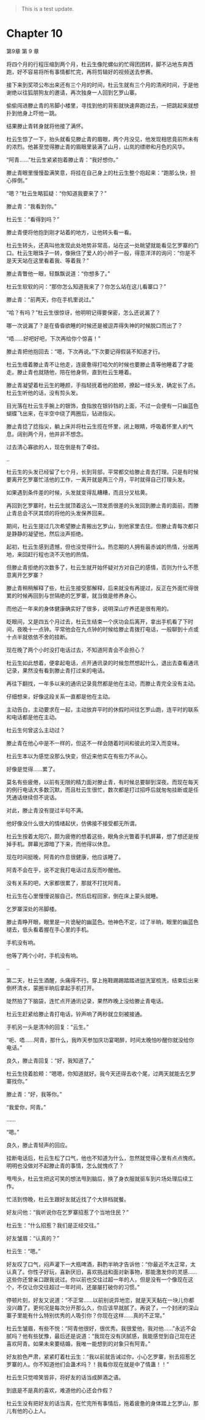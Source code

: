 > This is a test update.
# Chapter 10

第9章 第 9 章

将四个月的行程压缩到两个月，杜云生像陀螺似的忙得团团转，脚不沾地东奔西跑，好不容易将所有事情都忙完，再将剪辑好的视频送去参赛。

接下来到奖项公布出来还有三个月的时间，杜云生就有三个月的清闲时间，于是他谢绝以往狐朋狗友的邀请，再次独身一人回到乞罗山寨。

偷偷闯进滕止青的吊脚小楼里，寻找到他的背影就快速奔跑过去，一把跳起来就想扑到他身上吓他一跳。

结果滕止青转身就将他接了满怀。

杜云生惊了一下，抬头就看见滕止青的眉眼，两个月没见，他发现相思竟前所未有的浓烈。他甚至觉得滕止青的眉眼里装满了山月，山岚的缥缈和月色的风华。

“阿青……”杜云生紧紧抱着滕止青：“我好想你。”

滕止青眼里慢慢盈满笑意，将挂在自己身上的杜云生整个抱起来：“跑那么快，担心摔倒。”

“嗯？”杜云生略狐疑：“你知道我要来了？”

滕止青：“我看到你。”

杜云生：“看得到吗？”

滕止青便将他抱到刚才站着的地方，让他转头看一看。

杜云生转头，还真叫他发现此处地势非常高，站在这一处眺望就能看见乞罗寨的门口。杜云生眼珠子一转，像揪住了爱人的小辫子一般，得意洋洋的询问：“你是不是天天站在这里看着我、等着我？”

滕止青瞥他一眼，轻飘飘说道：“你想多了。”

杜云生软软的问：“那你怎么知道我来了？你怎么站在这儿看寨口？”

滕止青：“前两天，你在手机里说过。”

“哈？有吗？”杜云生很惊讶，他明明记得要保密，怎么还说漏了？

哪一次说漏了？是在昏昏欲睡的时候还是被逗弄得失神的时候脱口而出了？

“唔……好吧好吧，下次再给你个惊喜！”

滕止青把他抱回去：“嗯，下次再说。”下次要记得假装不知道才行。

杜云生缠着滕止青不让他走，连疲惫得打哈欠的时候也要滕止青等他睡着了才能走。滕止青也就随他，陪在他身侧，直到杜云生睡着。

滕止青凝望着杜云生的睡颜，手指轻抚着他的脸颊，撩起一缕头发，确定长了点。杜云生听他的话，没有剪头发。

目光落在杜云生手腕上的银饰，食指放在银铃铛的上面，不过一会便有一只幽蓝色蝴蝶飞出来，在半空中绕了两圈后，钻进指尖。

滕止青捻了捻指尖，躺上床并将杜云生揽在怀里，闭上眼睛，呼吸着怀里人的气息。阔别两个月，他并非不想念。

过去清心寡欲的人，现在倒是有了牵挂。

..

杜云生的头发已经留了七个月，长到背部，平常都交给滕止青去打理。只是有时候要离开乞罗寨忙活他的工作，一离开就是两三个月，平时就得自己打理头发。

如果遇到条件差的时候，头发就变得乱糟糟，而且分叉枯黄。

再回到乞罗寨时，杜云生就顶着这么一顶发质很差的头发回到滕止青的面前，而滕止青总会不厌其烦的将他的头发保养回来。

期间，杜云生提过几次希望滕止青搬出乞罗山，到他家里去住。但滕止青每次都只是静静的凝望他，然后淡声拒绝。

起初，杜云生感到遗憾，但也没觉得什么。热恋期的人拥有最赤诚的热情，分居两地，来回赶行程也浇不灭他的热情。

但滕止青拒绝的次数多了，杜云生就开始怀疑对方对自己的感情，否则为什么不愿意离开乞罗寨？

滕止青稍稍解释了些，杜云生接受那解释，后来就没有再提过，反正在外面忙得很累的时候再回到与世隔绝的乞罗寨，就当做是修养身心。

而他近一年来的身体健康确实好了很多，说明深山疗养还是很有用的。

眨眼间，又是四五个月过去，杜云生结束一个庆功会后离开，拿出手机看了下时间，夜晚十一点钟。平常他会在九点钟的时候给滕止青拨打电话，一般聊到十点或十点半就依依不舍的挂断。

现在晚了两个小时没打电话过去，不知道阿青会不会担心？

杜云生如此想着，便拿起电话，点开通讯录的时候忽然想起什么，退出去查看通讯记录，果然没有看到滕止青打过来的电话。

再往下翻找，一年多以来的通讯记录竟然都是他在主动，而滕止青完全没有主动。

仔细想来，好像这段关系一直都是他在主动。

主动告白，主动要求在一起，主动放弃平时的休假时间往乞罗山跑，连平时的联系和电话都是他在主动。

杜云生何曾这么主动过？

滕止青在他心中是不一样的，但这不一样会随着时间和彼此的深入而变味。

杜云生本以为感觉没那么快变，但近来他实在有些力不从心。

好像是觉得……累了。

莫名有些疲倦，以前有无限的精力面对滕止青，有时候总要聊到深夜。而现在每天的例行电话大多数沉默，而且杜云生很忙，数次都是打过招呼后就匆匆挂断或是任凭通话继续但不说话。

对此，滕止青没有提过半句不满。

他好像没什么很大的情绪起伏，仿佛接不接受都无所谓。

杜云生按着太阳穴，颇为疲倦的想着这些，眼角余光瞥着手机屏幕，想了想还是按掉手机。屏幕光源暗了下来，而他得以休息。

现在时间挺晚，阿青的作息很健康，他应该睡了。

阿青不会在乎，说不定我打电话过去反而吵醒他。

没有关系的吧，大家都很累了，那就不打扰阿青。

杜云生在心里慢慢说服自己，然后启程回家，倒在床上蒙头就睡。

乞罗寨深处的吊脚楼。

滕止青睁开眼，眼里是一片诡秘的幽蓝色。他神色不定，过了半晌，眼里的幽蓝色褪去，低头看着握在手心里的手机。

手机没有响。

他等了两个小时，手机没有响。

..

第二天，杜云生酒醒，头痛得不行。穿上拖鞋踢踢踏踏进盥洗室梳洗，结束后出来倒杯清水，蒙圈半晌后拿起手机打开。

陡然拍了下脑袋，连忙点开通讯记录，果然昨晚上没给滕止青电话。

杜云生赶紧给滕止青打电话，铃声响了两秒就立刻被接通。

手机另一头是清冷的回复：“云生。”

“呃、唔……阿青，那什么，我昨天参加庆功宴喝醉，时间太晚怕吵醒你就没给你电话。”

良久，滕止青回复：“好，我知道了。”

杜云生挠着脸颊：“嗯嗯，你知道就好。我今天还得去收个尾，过两天就能去乞罗寨找你。”

滕止青：“好，我等你。”

“我爱你，阿青。”

……

“嗯。”

良久，滕止青轻声的回应。

挂断电话后，杜云生松了口气，他也不知道为什么，忽然就觉得心里有点点愧疚。明明也没做对不起滕止青的事情，怎么就愧疚了？

甩甩头，杜云生把这可笑的想法甩到脑后，换了身衣服就驱车到片场处理后续工作。

忙活到傍晚，杜云生跟好友就近找了个大排档就餐。

好友问他：“我听说你在乞罗寨招惹了个当地住民？”

杜云生：“什么招惹？我们是正经交往。”

好友皱眉：“认真的？”

杜云生：“嗯。”

好友叹了口气，闷声灌下一大瓶啤酒，斟酌半晌才告诉他：“你最近不太正常，太认真了。你性子好玩，喜新厌旧，喜欢挑战和面对新事物，那能激发你的灵感……这些你还曾亲口跟我说过。你以前也交往过超一年的人，但是没有一个像现在这个，不仅让你交往超过一年时间，还屡屡打破你的习惯。”

停顿片刻，好友又说道：“不正常……以前别说异地恋，就是天天黏在一块儿你都没兴趣了。更何况是每次分开那么久，你应该早就腻了。再说了，一个封闭的深山寨子里能有什么特别优秀的人吸引你？你现在这样……真的不正常。”

杜云生皱眉，有些不悦：“阿青他很好，很优秀。我很爱他，我对他……”永远不会腻吗？他有些犹豫，最后还是说道：“我现在没有厌腻感，我能感觉到自己现在还喜欢阿青。如果未来要结婚，我唯一能想到的对象只有阿青。”

好友脸色严肃，紧紧盯着杜云生：“我以前就告诫过你，小心乞罗寨，别去招惹乞罗寨的人。你不知道他们会蛊术吗？！我看你现在就是中了情蛊！！”

杜云生只觉啼笑皆非，将好友的话当成醉酒之语。

到底是不是真的喜欢，难道他的心还会作假？

杜云生没有把好友的话当真，在忙完所有事情后，拖着疲惫的身体踏上乞罗山，那儿有他的心上人。

